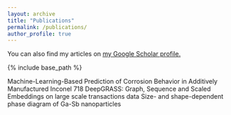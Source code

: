 ```yaml
---
layout: archive
title: "Publications"
permalink: /publications/
author_profile: true
---
```


You can also find my articles on <u><a href="{{https://scholar.google.com/citations?user=cCKzNMMAAAAJ&hl=en}}">my Google Scholar profile</a>.</u>


{% include base_path %}

Machine-Learning-Based Prediction of Corrosion Behavior in Additively Manufactured Inconel 718
DeepGRASS: Graph, Sequence and Scaled Embeddings on large scale transactions data
Size- and shape-dependent phase diagram of Ga-Sb nanoparticles


